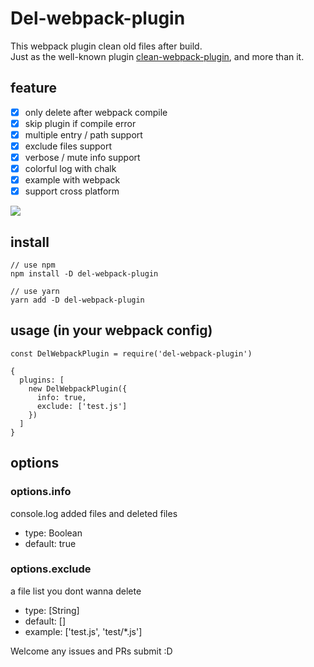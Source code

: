 # Del-webpack-plugin
This webpack plugin clean old files after build.  
Just as the well-known plugin [clean-webpack-plugin](https://github.com/johnagan/clean-webpack-plugin), and more than it.

## feature
- [x] only delete after webpack compile
- [x] skip plugin if compile error
- [x] multiple entry / path support
- [x] exclude files support
- [x] verbose / mute info support
- [x] colorful log with chalk
- [x] example with webpack
- [x] support cross platform

![](https://i.imgur.com/t65OjUv.png)

## install
```
// use npm
npm install -D del-webpack-plugin

// use yarn
yarn add -D del-webpack-plugin
```

## usage (in your webpack config)
```
const DelWebpackPlugin = require('del-webpack-plugin')

{
  plugins: [
    new DelWebpackPlugin({
      info: true,
      exclude: ['test.js']
    })
  ]
}
```

## options

### options.info
console.log added files and deleted files
- type: Boolean
- default: true

### options.exclude
a file list you dont wanna delete
- type: [String]
- default: []
- example: ['test.js', 'test/*.js']


Welcome any issues and PRs submit :D
